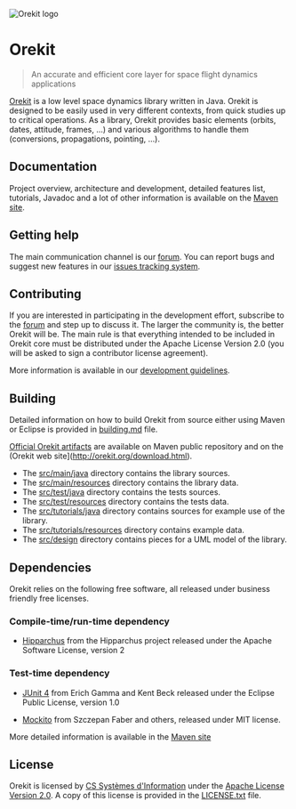 ![Orekit logo](https://www.orekit.org/img/orekit-logo.png)

# Orekit

> An accurate and efficient core layer for space flight dynamics applications

[Orekit](https://www.orekit.org) is a low level space dynamics library written
in Java. Orekit is designed to be easily used in very different contexts, from
quick studies up to critical operations. As a library, Orekit provides basic
elements (orbits, dates, attitude, frames, ...) and various algorithms to
handle them (conversions, propagations, pointing, ...).

## Documentation

Project overview, architecture and development, detailed features list,
tutorials, Javadoc and a lot of other information is available on the
[Maven site](https://www.orekit.org/site-orekit-development/).

## Getting help

The main communication channel is our [forum](https://forum.orekit.org/). You
can report bugs and suggest new features in our
[issues tracking system](https://gitlab.orekit.org/orekit/orekit/issues).

## Contributing

If you are interested in participating in the development effort, subscribe to
the [forum](https://forum.orekit.org/) and step up to discuss it. The larger
the community is, the better Orekit will be. The main rule is that everything
intended to be included in Orekit core must be distributed under the Apache
License Version 2.0 (you will be asked to sign a contributor license
agreement).

More information is available in our
[development guidelines](https://www.orekit.org/site-orekit-development/guidelines.html).

## Building

Detailed information on how to build Orekit from source either using Maven or
Eclipse is provided in [building.md](src/site/markdown/building.md) file.

[Official Orekit artifacts](https://mvnrepository.com/artifact/org.orekit/orekit)
are available on Maven public repository and on the
(Orekit web site](http://orekit.org/download.html).

* The [src/main/java](src/main/java) directory contains the library sources.
* The [src/main/resources](src/main/resources) directory contains the library
  data.
* The [src/test/java](src/test/java) directory contains the tests sources.
* The [src/test/resources](src/test/resources) directory contains the tests
  data.
* The [src/tutorials/java](src/tutorials/java) directory contains sources for
  example use of the library.
* The [src/tutorials/resources](src/tutorials/resources) directory contains
  example data.
* The [src/design](src/design) directory contains pieces for a UML model of
  the library.
  
## Dependencies

Orekit relies on the following free software, all released under business
friendly free licenses.

### Compile-time/run-time dependency

* [Hipparchus](https://hipparchus.org/) from the Hipparchus project released
  under the Apache Software License, version 2

### Test-time dependency

* [JUnit 4](http://www.junit.org/) from Erich Gamma and Kent Beck released
  under the Eclipse Public License, version 1.0
  
* [Mockito](https://site.mockito.org/) from Szczepan Faber and others,
  released under MIT license.

More detailed information is available in the
[Maven site](https://www.orekit.org/site-orekit-development/dependencies.html)

## License

Orekit is licensed by [CS Systèmes d'Information](https://www.c-s.fr/) under
the [Apache License Version 2.0](http://www.apache.org/licenses/LICENSE-2.0.html).
A copy of this license is provided in the [LICENSE.txt](LICENSE.txt) file.
